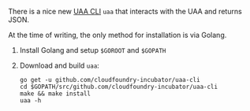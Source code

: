     
There is a nice new [UAA CLI](https://github.com/cloudfoundry-incubator/uaa-cli) `uaa` that interacts with the UAA and returns JSON.

At the time of writing, the only method for installation is via Golang.

1. Install Golang and setup `$GOROOT` and `$GOPATH`
1. Download and build `uaa`:

    ```shell
    go get -u github.com/cloudfoundry-incubator/uaa-cli
    cd $GOPATH/src/github.com/cloudfoundry-incubator/uaa-cli
    make && make install
    uaa -h
    ```
